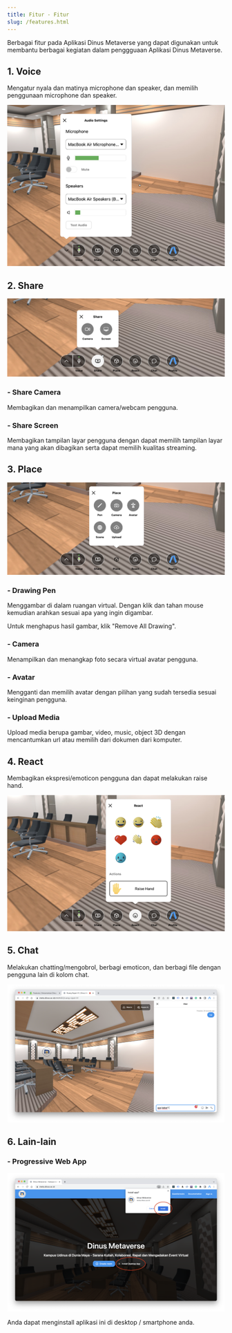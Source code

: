 ```yaml
---
title: Fitur - Fitur
slug: /features.html
---
```


Berbagai fitur pada Aplikasi Dinus Metaverse yang dapat digunakan untuk membantu berbagai kegiatan dalam penggguaan Aplikasi Dinus Metaverse.

## 1. Voice

Mengatur nyala dan matinya microphone dan speaker, dan memilih penggunaan microphone dan speaker.

![ini mic](img/fitur_audio.jpeg)


## 2. Share

![camera webcam](img/fitur_share.jpeg)

### - Share Camera

Membagikan dan menampilkan camera/webcam pengguna.

### - Share Screen

Membagikan tampilan layar pengguna dengan dapat memilih tampilan layar mana yang akan dibagikan serta dapat memilih kualitas streaming.


## 3. Place

![Place](img/fitur_place.jpeg)

### - Drawing Pen

Menggambar di dalam ruangan virtual. Dengan klik dan tahan mouse kemudian arahkan sesuai apa yang ingin digambar. 

Untuk menghapus hasil gambar, klik "Remove All Drawing".

### - Camera

Menampilkan dan menangkap foto secara virtual avatar pengguna. 

### - Avatar

Mengganti dan memilih avatar dengan pilihan yang sudah tersedia sesuai keinginan pengguna. 

### - Upload Media

Upload media berupa gambar, video, music, object 3D dengan mencantumkan url atau memilih dari dokumen dari komputer.


## 4. React

Membagikan ekspresi/emoticon pengguna dan dapat melakukan raise hand.

![reaction](img/fitur_react.jpeg)

## 5. Chat

Melakukan chatting/mengobrol, berbagi emoticon, dan berbagi file dengan pengguna lain di kolom chat. 

![chatting](img/chat.png)


## 6. Lain-lain

### - Progressive Web App

![pwa](img/pwa.png)

Anda dapat menginstall aplikasi ini di desktop / smartphone anda.

